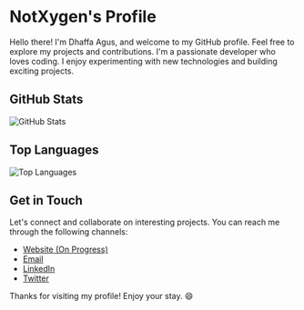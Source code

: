 # NotXygen's Profile

Hello there! I'm Dhaffa Agus, and welcome to my GitHub profile. Feel free to explore my projects and contributions. 
I'm a passionate developer who loves coding. I enjoy experimenting with new technologies and building exciting projects.

## GitHub Stats
![GitHub Stats](https://github-readme-stats.vercel.app/api?username=not-xygen&show_icons=true&theme=react)

## Top Languages
![Top Languages](https://github-readme-stats.vercel.app/api/top-langs/?username=not-xygen&theme=react)

## Get in Touch
Let's connect and collaborate on interesting projects. You can reach me through the following channels:
- [Website (On Progress)](https://yourwebsite.com)
- [Email](mailto:dhaffaagus09@email.com)
- [LinkedIn](https://linkedin.com/in/dhaffa-agus)
- [Twitter](https://twitter.com/dhaffaagus)

Thanks for visiting my profile! Enjoy your stay. 😄
